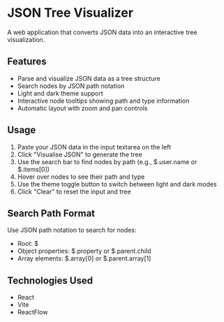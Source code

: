 # JSON Tree Visualizer

A web application that converts JSON data into an interactive tree visualization.

## Features

- Parse and visualize JSON data as a tree structure
- Search nodes by JSON path notation
- Light and dark theme support
- Interactive node tooltips showing path and type information
- Automatic layout with zoom and pan controls

## Usage

1. Paste your JSON data in the input textarea on the left
2. Click "Visualise JSON" to generate the tree
3. Use the search bar to find nodes by path (e.g., $.user.name or $.items[0])
4. Hover over nodes to see their path and type
5. Use the theme toggle button to switch between light and dark modes
6. Click "Clear" to reset the input and tree

## Search Path Format

Use JSON path notation to search for nodes:

- Root: $
- Object properties: $.property or $.parent.child
- Array elements: $.array[0] or $.parent.array[1]

## Technologies Used

- React
- Vite
- ReactFlow
